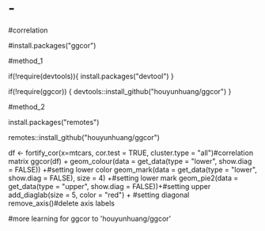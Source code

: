 # -
#correlation


#install.packages("ggcor")

#method_1

if(!require(devtools)){
  install.packages("devtool")
}

if(!require(ggcor)) {
  devtools::install_github("houyunhuang/ggcor")
}

#method_2

install.packages("remotes")

remotes::install_github("houyunhuang/ggcor")


df <- fortify_cor(x=mtcars, cor.test = TRUE, cluster.type = "all")#correlation matrix
ggcor(df) +
  geom_colour(data = get_data(type = "lower", show.diag = FALSE)) +#setting lower color
  geom_mark(data = get_data(type = "lower", show.diag = FALSE), size = 4) +#setting lower mark
  geom_pie2(data = get_data(type = "upper", show.diag = FALSE))+#setting upper 
  add_diaglab(size = 5, color = "red") + #setting diagonal
  remove_axis()#delete axis labels
  
  
#more learning for ggcor to 'houyunhuang/ggcor'
